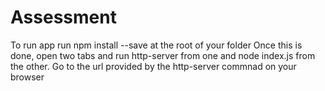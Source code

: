 # Assessment

To run app run npm install --save at the root of your folder
Once this is done, open two tabs and run http-server from one and node index.js from the other.
Go to the url provided by the http-server commnad on your browser